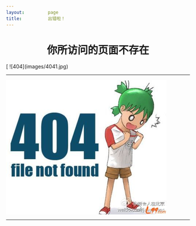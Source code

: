 ```yaml
---
layout:         page
title:          出错啦！
---
```

<h1 align="center">你所访问的页面不存在</h1>
    [
![404](images/4041.jpg)
<hr>
<img src="images/4041.jpg" align="center">
<hr>
